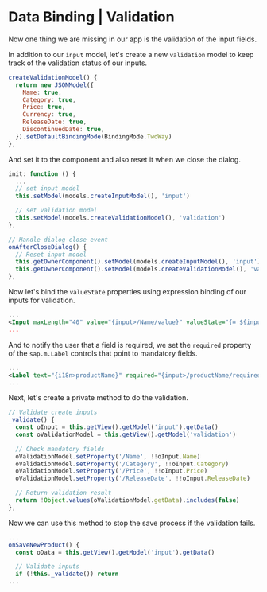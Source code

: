 # Data Binding | Validation

Now one thing we are missing in our app is the validation of the input fields.

In addition to our `input` model, let's create a new `validation` model to keep track of the validation status of our inputs.

```js
createValidationModel() {
  return new JSONModel({
    Name: true,
    Category: true,
    Price: true,
    Currency: true,
    ReleaseDate: true,
    DiscontinuedDate: true,
  }).setDefaultBindingMode(BindingMode.TwoWay)
},
```

And set it to the component and also reset it when we close the dialog.

```js
init: function () {
  ...
  // set input model
  this.setModel(models.createInputModel(), 'input')

  // set validation model
  this.setModel(models.createValidationModel(), 'validation')
},
```

```js
// Handle dialog close event
onAfterCloseDialog() {
  // Reset input model
  this.getOwnerComponent().setModel(models.createInputModel(), 'input')
  this.getOwnerComponent().setModel(models.createValidationModel(), 'validation')
},
```

Now let's bind the `valueState` properties using expression binding of our inputs for validation.

```xml
...
<Input maxLength="40" value="{input>/Name/value}" valueState="{= ${input>/productName/isValid} ? 'None' : 'Error'}" 
...
```

And to notify the user that a field is required, we set the `required` property of the `sap.m.Label` controls that point to mandatory fields.

```xml
...
<Label text="{i18n>productName}" required="{input>/productName/required}" />
...
```

Next, let's create a private method to do the validation.

```js
// Validate create inputs
_validate() {
  const oInput = this.getView().getModel('input').getData()
  const oValidationModel = this.getView().getModel('validation')

  // Check mandatory fields
  oValidationModel.setProperty('/Name', !!oInput.Name)
  oValidationModel.setProperty('/Category', !!oInput.Category)
  oValidationModel.setProperty('/Price', !!oInput.Price)
  oValidationModel.setProperty('/ReleaseDate', !!oInput.ReleaseDate)

  // Return validation result
  return !Object.values(oValidationModel.getData).includes(false)
},
```

Now we can use this method to stop the save process if the validation fails.
 
```js
...
onSaveNewProduct() {
  const oData = this.getView().getModel('input').getData()

  // Validate inputs
  if (!this._validate()) return
...
```
